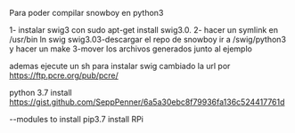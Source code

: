 Para poder compilar snowboy en python3

1- instalar swig3 con 
sudo apt-get install swig3.0.
2- hacer un symlink en /usr/bin
ln swig swig3.03-descargar el repo de snowboy ir a /swig/python3 y hacer un make
3-mover los archivos generados junto al ejemplo

ademas ejecute un sh para instalar swig cambiado la url por https://ftp.pcre.org/pub/pcre/




python 3.7 install
https://gist.github.com/SeppPenner/6a5a30ebc8f79936fa136c524417761d

--modules to install
pip3.7 install RPi